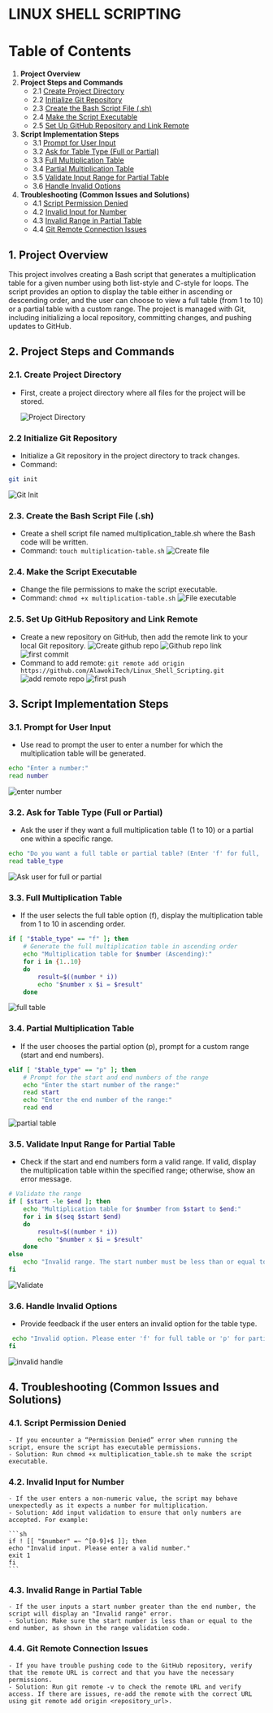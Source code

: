 # LINUX SHELL SCRIPTING
# Table of Contents

1. **Project Overview**
2. **Project Steps and Commands**
   - 2.1 [Create Project Directory](#21-create-project-directory)
   - 2.2 [Initialize Git Repository](#22-initialize-git-repository)
   - 2.3 [Create the Bash Script File (.sh)](#23-create-the-bash-script-file-sh)
   - 2.4 [Make the Script Executable](#24-make-the-script-executable)
   - 2.5 [Set Up GitHub Repository and Link Remote](#25-set-up-github-repository-and-link-remote)
3. **Script Implementation Steps**
   - 3.1 [Prompt for User Input](#31-prompt-for-user-input)
   - 3.2 [Ask for Table Type (Full or Partial)](#32-ask-for-table-type-full-or-partial)
   - 3.3 [Full Multiplication Table](#33-full-multiplication-table)
   - 3.4 [Partial Multiplication Table](#34-partial-multiplication-table)
   - 3.5 [Validate Input Range for Partial Table](#35-validate-input-range-for-partial-table)
   - 3.6 [Handle Invalid Options](#36-handle-invalid-options)
4. **Troubleshooting (Common Issues and Solutions)**
   - 4.1 [Script Permission Denied](#41-script-permission-denied)
   - 4.2 [Invalid Input for Number](#42-invalid-input-for-number)
   - 4.3 [Invalid Range in Partial Table](#43-invalid-range-in-partial-table)
   - 4.4 [Git Remote Connection Issues](#44-git-remote-connection-issues)


## 1. Project Overview
This project involves creating a Bash script that generates a multiplication table for a given number using both list-style and C-style for loops. The script provides an option to display the table either in ascending or descending order, and the user can choose to view a full table (from 1 to 10) or a partial table with a custom range. The project is managed with Git, including initializing a local repository, committing changes, and pushing updates to GitHub.

## 2. Project Steps and Commands

### 2.1. Create Project Directory
- First, create a project directory where all files for the project will be stored.

    ![Project Directory](./images/01.directory.png)

### 2.2 Initialize Git Repository
- Initialize a Git repository in the project directory to track changes.
- Command: 
```sh 
git init
```
![Git Init](./images/02.git_init.png)

### 2.3. Create the Bash Script File (.sh)
- Create a shell script file named multiplication_table.sh where the Bash code will be written.
- Command: `touch multiplication-table.sh`
    ![Create file](./images/03.create_file.png)

### 2.4. Make the Script Executable
- Change the file permissions to make the script executable.
- Command: `chmod +x multiplication-table.sh`
![File executable](./images/04.file_executable.png)

### 2.5. Set Up GitHub Repository and Link Remote
- Create a new repository on GitHub, then add the remote link to your local Git repository.
 ![Create github repo](./images/05.create_github_repo.png)
 ![Github repo link](./images/06.copy_repo_link.png)
 ![first commit](./images/07.initial%20stage%20and%20commit.png)
- Command to add remote: `git remote add origin https://github.com/AlawokiTech/Linux_Shell_Scripting.git`
![add remote repo](./images/08.add_remote_repo.png)
![first push](./images/09.first_push.png)


## 3. Script Implementation Steps

### 3.1. Prompt for User Input
- Use read to prompt the user to enter a number for which the multiplication table will be generated.
```sh
echo "Enter a number:"
read number
```
![enter number](./images/10.enter_number.png)

### 3.2. Ask for Table Type (Full or Partial)
- Ask the user if they want a full multiplication table (1 to 10) or a partial one within a specific range.
```sh
echo "Do you want a full table or partial table? (Enter 'f' for full, 'p' for partial)"
read table_type
```
![Ask user for full or partial](./images/12.ask_user_f_p.png)

### 3.3. Full Multiplication Table
- If the user selects the full table option (f), display the multiplication table from 1 to 10 in ascending order.
```sh
if [ "$table_type" == "f" ]; then
    # Generate the full multiplication table in ascending order
    echo "Multiplication table for $number (Ascending):"
    for i in {1..10}
    do
        result=$((number * i))
        echo "$number x $i = $result"
    done
```

![full table](./images/13.full.png)

### 3.4. Partial Multiplication Table
- If the user chooses the partial option (p), prompt for a custom range (start and end numbers).
```sh
elif [ "$table_type" == "p" ]; then
    # Prompt for the start and end numbers of the range
    echo "Enter the start number of the range:"
    read start
    echo "Enter the end number of the range:"
    read end
```

![partial table](./images/14.partial.png)

### 3.5. Validate Input Range for Partial Table
- Check if the start and end numbers form a valid range. If valid, display the multiplication table within the specified range; otherwise, show an error message.
```sh
# Validate the range
if [ $start -le $end ]; then
    echo "Multiplication table for $number from $start to $end:"
    for i in $(seq $start $end)
    do
        result=$((number * i))
        echo "$number x $i = $result"
    done
else
    echo "Invalid range. The start number must be less than or equal to the end number."
fi
```
![Validate](./images/15.validate.png)

### 3.6. Handle Invalid Options
- Provide feedback if the user enters an invalid option for the table type.
```sh
 echo "Invalid option. Please enter 'f' for full table or 'p' for partial table."
fi
```
![invalid handle](./images/16.invalid_handle.png)

## 4. Troubleshooting (Common Issues and Solutions)
### 4.1. Script Permission Denied
    - If you encounter a “Permission Denied” error when running the script, ensure the script has executable permissions.
    - Solution: Run chmod +x multiplication_table.sh to make the script executable.
### 4.2. Invalid Input for Number
    - If the user enters a non-numeric value, the script may behave unexpectedly as it expects a number for multiplication.
    - Solution: Add input validation to ensure that only numbers are accepted. For example:

    ```sh 
    if ! [[ "$number" =~ ^[0-9]+$ ]]; then
    echo "Invalid input. Please enter a valid number."
    exit 1
    fi
    ```

### 4.3. Invalid Range in Partial Table
    - If the user inputs a start number greater than the end number, the script will display an "Invalid range" error.
    - Solution: Make sure the start number is less than or equal to the end number, as shown in the range validation code.

### 4.4. Git Remote Connection Issues
    - If you have trouble pushing code to the GitHub repository, verify that the remote URL is correct and that you have the necessary permissions.
    - Solution: Run git remote -v to check the remote URL and verify access. If there are issues, re-add the remote with the correct URL using git remote add origin <repository_url>.

